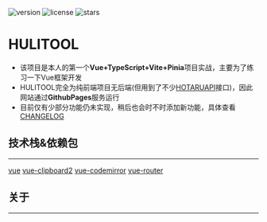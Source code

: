 ![version](https://img.shields.io/github/package-json/v/biyuehu/hulitool)
![license](https://camo.githubusercontent.com/8addc1e46efd92165de0d5fa6d5fd6a3817251a50a45544710ae4eaf486e3fe5/68747470733a2f2f696d672e736869656c64732e696f2f6769746875622f6c6963656e73652f626979756568752f6b6f746f72692d626f743f636f6c6f723d64656570677265656e)
![stars](https://img.shields.io/github/stars/biyuehu/hulitool)

# HULITOOL
- 该项目是本人的第一个**Vue+TypeScript+Vite+Pinia**项目实战，主要为了练习一下Vue框架开发
- HULITOOL完全为纯前端项目无后端(但用到了不少[HOTARUAPI](https://api.imlolicon.tk)接口)，因此网站通过**GithubPages**服务运行
- 目前仅有少部分功能仍未实现，稍后也会时不时添加新功能，具体查看[CHANGELOG](./CHANGELOG.md)

## 技术栈&依赖包
****
[vue](https://www.npmjs.com/package/vue) [vue-clipboard2](https://www.npmjs.com/package/vue-clipboard2) [vue-codemirror](https://www.npmjs.com/package/vue-codemirror) [vue-router](https://www.npmjs.com/package/vue-router) [](https://www.npmjs.com/package/) [](https://www.npmjs.com/package/) [](https://www.npmjs.com/package/) [](https://www.npmjs.com/package/) [](https://www.npmjs.com/package/) [](https://www.npmjs.com/package/) [](https://www.npmjs.com/package/) [](https://www.npmjs.com/package/) [](https://www.npmjs.com/package/) [](https://www.npmjs.com/package/) [](https://www.npmjs.com/package/) [](https://www.npmjs.com/package/) [](https://www.npmjs.com/package/) [](https://www.npmjs.com/package/) [](https://www.npmjs.com/package/) [](https://www.npmjs.com/package/) [](https://www.npmjs.com/package/) [](https://www.npmjs.com/package/) [](https://www.npmjs.com/package/) [](https://www.npmjs.com/package/) [](https://www.npmjs.com/package/) [](https://www.npmjs.com/package/) [](https://www.npmjs.com/package/) [](https://www.npmjs.com/package/) [](https://www.npmjs.com/package/) [](https://www.npmjs.com/package/) [](https://www.npmjs.com/package/) [](https://www.npmjs.com/package/) [](https://www.npmjs.com/package/) [](https://www.npmjs.com/package/) [](https://www.npmjs.com/package/) [](https://www.npmjs.com/package/) [](https://www.npmjs.com/package/) [](https://www.npmjs.com/package/) [](https://www.npmjs.com/package/) [](https://www.npmjs.com/package/) [](https://www.npmjs.com/package/) [](https://www.npmjs.com/package/) [](https://www.npmjs.com/package/) [](https://www.npmjs.com/package/) [](https://www.npmjs.com/package/) [](https://www.npmjs.com/package/) [](https://www.npmjs.com/package/) [](https://www.npmjs.com/package/)

## 关于
****

